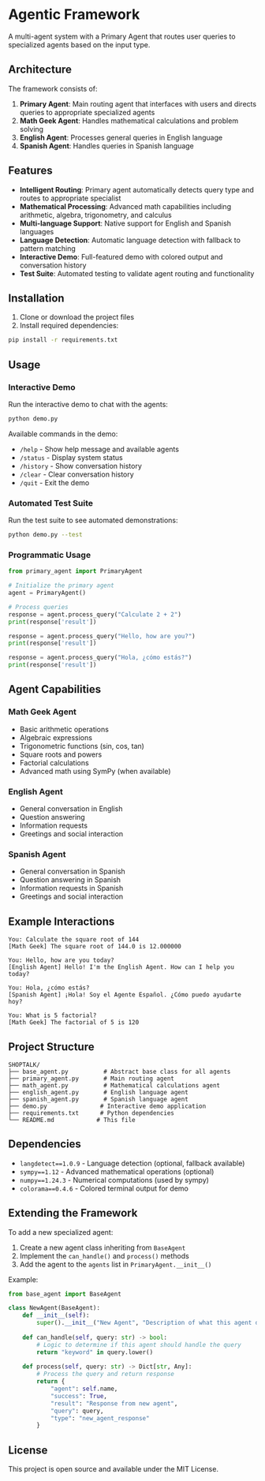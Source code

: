 # Agentic Framework

A multi-agent system with a Primary Agent that routes user queries to specialized agents based on the input type.

## Architecture

The framework consists of:

1. **Primary Agent**: Main routing agent that interfaces with users and directs queries to appropriate specialized agents
2. **Math Geek Agent**: Handles mathematical calculations and problem solving
3. **English Agent**: Processes general queries in English language
4. **Spanish Agent**: Handles queries in Spanish language

## Features

- **Intelligent Routing**: Primary agent automatically detects query type and routes to appropriate specialist
- **Mathematical Processing**: Advanced math capabilities including arithmetic, algebra, trigonometry, and calculus
- **Multi-language Support**: Native support for English and Spanish languages
- **Language Detection**: Automatic language detection with fallback to pattern matching
- **Interactive Demo**: Full-featured demo with colored output and conversation history
- **Test Suite**: Automated testing to validate agent routing and functionality

## Installation

1. Clone or download the project files
2. Install required dependencies:

```bash
pip install -r requirements.txt
```

## Usage

### Interactive Demo

Run the interactive demo to chat with the agents:

```bash
python demo.py
```

Available commands in the demo:
- `/help` - Show help message and available agents
- `/status` - Display system status
- `/history` - Show conversation history
- `/clear` - Clear conversation history  
- `/quit` - Exit the demo

### Automated Test Suite

Run the test suite to see automated demonstrations:

```bash
python demo.py --test
```

### Programmatic Usage

```python
from primary_agent import PrimaryAgent

# Initialize the primary agent
agent = PrimaryAgent()

# Process queries
response = agent.process_query("Calculate 2 + 2")
print(response['result'])

response = agent.process_query("Hello, how are you?")
print(response['result'])

response = agent.process_query("Hola, ¿cómo estás?")
print(response['result'])
```

## Agent Capabilities

### Math Geek Agent
- Basic arithmetic operations
- Algebraic expressions
- Trigonometric functions (sin, cos, tan)
- Square roots and powers
- Factorial calculations
- Advanced math using SymPy (when available)

### English Agent
- General conversation in English
- Question answering
- Information requests
- Greetings and social interaction

### Spanish Agent
- General conversation in Spanish
- Question answering in Spanish
- Information requests in Spanish
- Greetings and social interaction

## Example Interactions

```
You: Calculate the square root of 144
[Math Geek] The square root of 144.0 is 12.000000

You: Hello, how are you today?
[English Agent] Hello! I'm the English Agent. How can I help you today?

You: Hola, ¿cómo estás?
[Spanish Agent] ¡Hola! Soy el Agente Español. ¿Cómo puedo ayudarte hoy?

You: What is 5 factorial?
[Math Geek] The factorial of 5 is 120
```

## Project Structure

```
SHOPTALK/
├── base_agent.py          # Abstract base class for all agents
├── primary_agent.py       # Main routing agent
├── math_agent.py          # Mathematical calculations agent
├── english_agent.py       # English language agent
├── spanish_agent.py       # Spanish language agent
├── demo.py               # Interactive demo application
├── requirements.txt      # Python dependencies
└── README.md            # This file
```

## Dependencies

- `langdetect==1.0.9` - Language detection (optional, fallback available)
- `sympy==1.12` - Advanced mathematical operations (optional)
- `numpy==1.24.3` - Numerical computations (used by sympy)
- `colorama==0.4.6` - Colored terminal output for demo

## Extending the Framework

To add a new specialized agent:

1. Create a new agent class inheriting from `BaseAgent`
2. Implement the `can_handle()` and `process()` methods
3. Add the agent to the `agents` list in `PrimaryAgent.__init__()`

Example:

```python
from base_agent import BaseAgent

class NewAgent(BaseAgent):
    def __init__(self):
        super().__init__("New Agent", "Description of what this agent does")
    
    def can_handle(self, query: str) -> bool:
        # Logic to determine if this agent should handle the query
        return "keyword" in query.lower()
    
    def process(self, query: str) -> Dict[str, Any]:
        # Process the query and return response
        return {
            "agent": self.name,
            "success": True,
            "result": "Response from new agent",
            "query": query,
            "type": "new_agent_response"
        }
```

## License

This project is open source and available under the MIT License.
